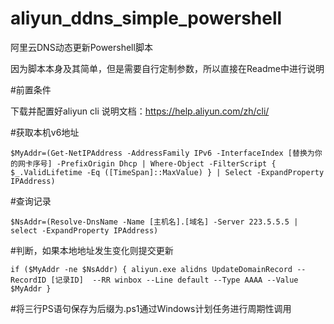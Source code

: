 # aliyun_ddns_simple_powershell
阿里云DNS动态更新Powershell脚本

因为脚本本身及其简单，但是需要自行定制参数，所以直接在Readme中进行说明

#前置条件

下载并配置好aliyun cli 说明文档：https://help.aliyun.com/zh/cli/

#获取本机v6地址

    $MyAddr=(Get-NetIPAddress -AddressFamily IPv6 -InterfaceIndex [替换为你的网卡序号] -PrefixOrigin Dhcp | Where-Object -FilterScript { $_.ValidLifetime -Eq ([TimeSpan]::MaxValue) } | Select -ExpandProperty IPAddress)

#查询记录

    $NsAddr=(Resolve-DnsName -Name [主机名].[域名] -Server 223.5.5.5 | select -ExpandProperty IPAddress)

#判断，如果本地地址发生变化则提交更新

    if ($MyAddr -ne $NsAddr) { aliyun.exe alidns UpdateDomainRecord --RecordID [记录ID]  --RR winbox --Line default --Type AAAA --Value $MyAddr }

#将三行PS语句保存为后缀为.ps1通过Windows计划任务进行周期性调用

